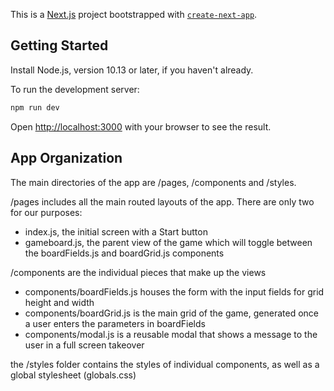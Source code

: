 This is a [Next.js](https://nextjs.org/) project bootstrapped with [`create-next-app`](https://github.com/vercel/next.js/tree/canary/packages/create-next-app).

## Getting Started

Install Node.js, version 10.13 or later, if you haven't already.

To run the development server:

```bash
npm run dev
```

Open [http://localhost:3000](http://localhost:3000) with your browser to see the result.

## App Organization

The main directories of the app are /pages, /components and /styles.

/pages includes all the main routed layouts of the app. There are only two for our purposes:

- index.js, the initial screen with a Start button
- gameboard.js, the parent view of the game which will toggle between the boardFields.js and boardGrid.js components

/components are the individual pieces that make up the views

- components/boardFields.js houses the form with the input fields for grid height and width
- components/boardGrid.js is the main grid of the game, generated once a user enters the parameters in boardFields
- components/modal.js is a reusable modal that shows a message to the user in a full screen takeover

the /styles folder contains the styles of individual components, as well as a global stylesheet (globals.css)
